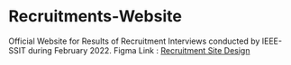 # Recruitments-Website
Official Website for Results of Recruitment Interviews conducted by IEEE-SSIT during February 2022. 
Figma Link : [Recruitment Site Design](https://www.figma.com/file/PyvtZuVTab8PKrUSo6NElD/RECRUITMENT-WEBSITE?node-id=0%3A1)
